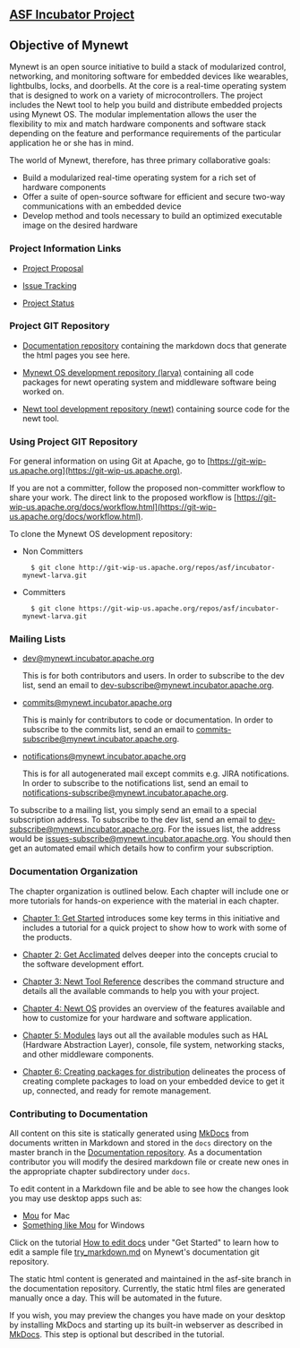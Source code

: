 [ASF Incubator Project](images/egg-logo.png)
---

## Objective of Mynewt 


Mynewt is an open source initiative to build a stack of modularized control, networking, and monitoring software for embedded devices like wearables, lightbulbs, locks, and doorbells. At the core is a real-time operating system that is designed to work on a variety of microcontrollers. The project includes the Newt tool to help you build and distribute embedded projects using Mynewt OS. The modular implementation allows the user the flexibility to mix and match hardware components and software stack depending on the feature and performance requirements of the particular application he or she has in mind.

The world of Mynewt, therefore, has three primary collaborative goals:

* Build a modularized real-time operating system for a rich set of hardware components
* Offer a suite of open-source software for efficient and secure two-way communications with an embedded device
* Develop method and tools necessary to build an optimized executable image on the desired hardware

### Project Information Links

  * [Project Proposal](https://wiki.apache.org/incubator/MynewtProposal)

  * [Issue Tracking](https://issues.apache.org/jira/browse/MYNEWT/?selectedTab=com.atlassian.jira.jira-projects-plugin:summary-panel)

  * [Project Status](http://incubator.apache.org/projects/mynewt.html)


### Project GIT Repository

* [Documentation repository](https://git-wip-us.apache.org/repos/asf/incubator-mynewt-site.git) containing the markdown docs that generate the html pages you see here.

* [Mynewt OS development repository (larva)](https://git-wip-us.apache.org/repos/asf/incubator-mynewt-larva.git) containing all code packages for newt operating system and middleware software being worked on.

* [Newt tool development repository (newt)](https://git-wip-us.apache.org/repos/asf/incubator-mynewt-newt.git) containing source code for the newt tool.


### Using Project GIT Repository

For general information on using Git at Apache, go to [https://git-wip-us.apache.org](https://git-wip-us.apache.org).

If you are not a committer, follow the proposed non-committer workflow to share your work. The direct link to the proposed workflow is [https://git-wip-us.apache.org/docs/workflow.html](https://git-wip-us.apache.org/docs/workflow.html). 

To clone the Mynewt OS development repository:

* Non Committers

        $ git clone http://git-wip-us.apache.org/repos/asf/incubator-mynewt-larva.git

* Committers

        $ git clone https://git-wip-us.apache.org/repos/asf/incubator-mynewt-larva.git
        
### Mailing Lists

* dev@mynewt.incubator.apache.org 

    This is for both contributors and users. In order to subscribe to the dev list, send an email to dev-subscribe@mynewt.incubator.apache.org.
    
* commits@mynewt.incubator.apache.org

    This is mainly for contributors to code or documentation. In order to subscribe to the commits list, send an email to commits-subscribe@mynewt.incubator.apache.org.
    
* notifications@mynewt.incubator.apache.org

    This is for all autogenerated mail except commits e.g. JIRA notifications. In order to subscribe to the notifications list, send an email to notifications-subscribe@mynewt.incubator.apache.org. 

To subscribe to a mailing list, you simply send an email to a special subscription address. To subscribe to the dev list, send an email to dev-subscribe@mynewt.incubator.apache.org. For the issues list, the address would be issues-subscribe@mynewt.incubator.apache.org. You should then get an automated email which details how to confirm your subscription.
 

### Documentation Organization

The chapter organization is outlined below. Each chapter will include one or more tutorials for hands-on experience with the material in each chapter. 

* [Chapter 1: Get Started](get_started/newt_concepts.md) introduces some key terms in this initiative and includes a tutorial for a quick project to show how to work with some of the products.

* [Chapter 2: Get Acclimated](get_acclimated/vocabulary.md) delves deeper into the concepts crucial to the software development effort. 

* [Chapter 3: Newt Tool Reference](newt/newt_ops.md) describes the command structure and details all the available commands to help you with your project. 

* [Chapter 4: Newt OS](os/newt_os.md) provides an overview of the features available and how to customize for your hardware and software application.

* [Chapter 5: Modules](modules/console.md) lays out all the available modules such as HAL (Hardware Abstraction Layer), console, file system, networking stacks, and other middleware components.

* [Chapter 6: Creating packages for distribution](packaging/dist.md) delineates the process of creating complete packages to load on your embedded device to get it up, connected, and ready for remote management.

### Contributing to Documentation

All content on this site is statically generated using [MkDocs](http://www.mkdocs.org) from documents written in Markdown and stored in the `docs` directory on the master branch in the [Documentation repository](https://git-wip-us.apache.org/repos/asf/incubator-mynewt-site.git). As a documentation contributor you will modify the desired markdown file or create new ones in the appropriate chapter subdirectory under `docs`. 

To edit content in a Markdown file and be able to see how the changes look you may use desktop apps such as:

* [Mou](http://25.io/mou/) for Mac
* [Something like Mou](http://alternativeto.net/software/mou/?platform=windows) for Windows

Click on the tutorial [How to edit docs](get_started/how_to_edit_docs.md) under "Get Started" to learn how to edit a sample file [try_markdown.md](get_started/try_markdown.md) on Mynewt's documentation git repository.

The static html content is generated and maintained in the asf-site branch in the documentation repository. Currently, the static html files are generated manually once a day. This will be automated in the future.

If you wish, you may preview the changes you have made on your desktop by installing MkDocs and starting up its built-in webserver as described in [MkDocs](http://www.mkdocs.org). This step is optional but described in the tutorial.


